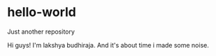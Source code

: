 # hello-world
Just another repository

Hi guys!
I'm lakshya budhiraja. And it's about time i made some noise.
